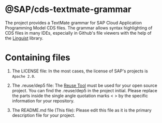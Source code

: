 # @SAP/cds-textmate-grammar

The project provides a TextMate grammar for SAP Cloud Application Programming Model CDS files. The grammar allows syntax highlighting of CDS files in many IDEs, especially in Github's file viewers with the help of the [Linguist](https://github.com/github/linguist) library.

# Containing files

1. The LICENSE file:
In the most cases, the license of SAP's projects is `Apache 2.0`.

2. The .reuse/dep5 file: 
The [Reuse Tool](https://reuse.software/) must be used for your open source project. You can find the .reuse/dep5 in the project initial. Please replace the parts inside the single angle quotation marks < > by the specific information for your repository.

3. The README.md file (This file):
Please edit this file as it is the primary description file for your project.
